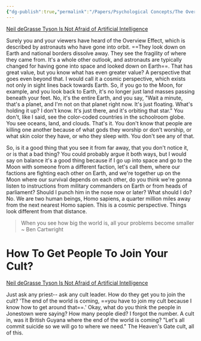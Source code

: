 ```yaml
---
{"dg-publish":true,"permalink":"/Papers/Psychological Concepts/The Overview Effect/","created":"Apr 28, 2023, 6:48 PM"}
---
```



[Neil deGrasse Tyson Is Not Afraid of Artificial Intelligence](https://youtu.be/ukhmq5on-IA?t=92)

Surely you and your viewers have heard of the Overview Effect, which is described by astronauts who have gone into orbit. ==They look down on Earth and national borders dissolve away. They see the fragility of where they came from. It's a whole other outlook, and astronauts are typically changed for having gone into space and looked down on Earth==. That has great value, but you know what has even greater value? A perspective that goes even beyond that. I would call it a cosmic perspective, which exists not only in sight lines back towards Earth. So, if you go to the Moon, for example, and you look back to Earth, it's no longer just land masses passing beneath your feet. No, it's the entire Earth, and you say, "Wait a minute, that's a planet, and I'm not on that planet right now. It's just floating. What's holding it up? I don't know. It's just there, and it's orbiting that star." You don't, like I said, see the color-coded countries in the schoolroom globe. You see oceans, land, and clouds. That's it. You don't know that people are killing one another because of what gods they worship or don't worship, or what skin color they have, or who they sleep with. You don't see any of that.

So, is it a good thing that you see it from far away, that you don't notice it, or is that a bad thing? You could probably argue it both ways, but I would say on balance it's a good thing because if I go up into space and go to the Moon with someone from a different faction, let's call them, where our factions are fighting each other on Earth, and we're together up on the Moon where our survival depends on each other, do you think we're gonna listen to instructions from military commanders on Earth or from heads of parliament? Should I punch him in the nose now or later? What should I do? No. We are two human beings, Homo sapiens, a quarter million miles away from the next nearest Homo sapien. This is a cosmic perspective. Things look different from that distance.

> When you see how big the world is, all your problems become smaller ~ Ben Cartwright

# How To Get People To Join Your Cult?

[Neil deGrasse Tyson Is Not Afraid of Artificial Intelligence](https://youtu.be/ukhmq5on-IA?t=778)

Just ask any priest-- ask any cult leader. How do they get you to join the cult? 'The end of the world is coming, ==you have to join my cult because I know how to get around that==.' Okay, what do you think the people in Jonestown were saying? How many people died? I forgot the number. A cult in, was it British Guyana where the end of the world is coming? "Let's all commit suicide so we will go to where we need." The Heaven's Gate cult, all of this.
